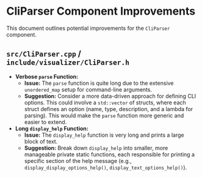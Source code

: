 # CliParser Component Improvements

This document outlines potential improvements for the `CliParser` component.

## `src/CliParser.cpp` / `include/visualizer/CliParser.h`

*   **Verbose `parse` Function:**
    *   **Issue:** The `parse` function is quite long due to the extensive `unordered_map` setup for command-line arguments.
    *   **Suggestion:** Consider a more data-driven approach for defining CLI options. This could involve a `std::vector` of structs, where each struct defines an option (name, type, description, and a lambda for parsing). This would make the `parse` function more generic and easier to extend.
*   **Long `display_help` Function:**
    *   **Issue:** The `display_help` function is very long and prints a large block of text.
    *   **Suggestion:** Break down `display_help` into smaller, more manageable private static functions, each responsible for printing a specific section of the help message (e.g., `display_display_options_help()`, `display_text_options_help()`).
